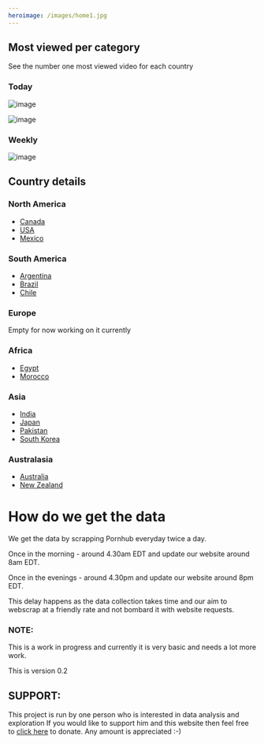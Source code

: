 ```yaml
---
heroimage: /images/home1.jpg
---
```

## Most viewed per category
See the number one most viewed video for each country
### Today
![image](/images/main/dailyWorldMap.jpeg)



![image](/images/main/daily/world-dailytop5Last7Days.jpeg)
### Weekly
![image](/images/main/weeklyWorldMap.jpeg)


## Country details

### North America

- [Canada](/country/canada)
- [USA](/country/usa)
- [Mexico](/country/mexico)


### South America

- [Argentina](/country/argentina)
- [Brazil](/country/brazil)
- [Chile](/country/chile)


### Europe
Empty for now working on it currently

### Africa
- [Egypt](/country/egypt)
- [Morocco](/country/morocco)


### Asia

- [India](/country/india)
- [Japan](/country/japan)
- [Pakistan](/country/pakistan)
- [South Korea](/country/southkorea)

### Australasia

- [Australia](/country/austrilia)
- [New Zealand](/country/newzeleand)

# How do we get the data
We get the data by scrapping Pornhub everyday twice a day.


Once in the morning - around 4.30am EDT and update our website around 8am EDT.


Once in the evenings - around 4.30pm and update our website around 8pm EDT.



This delay happens as the data collection takes time and our aim to webscrap at a friendly rate and not bombard it with website requests.
### NOTE:
This is a work in progress and currently it is very basic and needs a lot more work.


This is version 0.2

## SUPPORT:
This project is run by one person who is interested in data analysis and exploration
If you would like to support him and this website then feel free to [click here](https://www.paypal.com/donate/?hosted_button_id=QHECN4KNWDCTW) to donate.
Any amount is appreciated :-)